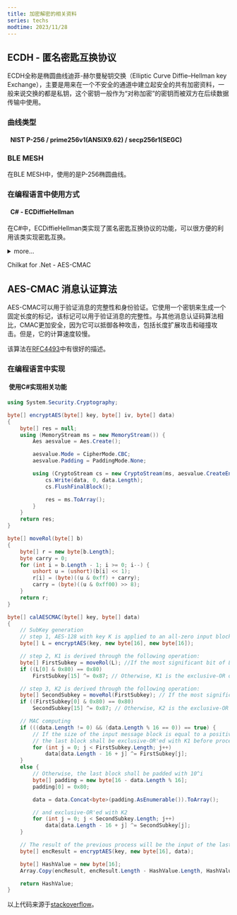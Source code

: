 ```yaml
---
title: 加密解密的相关资料
series: techs
modtime: 2023/11/28
---
```


## ECDH - 匿名密匙互换协议

ECDH全称是椭圆曲线迪菲-赫尔曼秘钥交换（Elliptic Curve Diffie–Hellman key Exchange），主要是用来在一个不安全的通道中建立起安全的共有加密资料，一般来说交换的都是私钥，这个密钥一般作为“对称加密”的密钥而被双方在后续数据传输中使用。

### 曲线类型

#### &nbsp;  NIST P-256 / prime256v1(ANSIX9.62) / secp256r1(SEGC)

### BLE MESH

在BLE MESH中，使用的是P-256椭圆曲线。

### 在编程语言中使用方式

#### &nbsp;  C\# - ECDiffieHellman

在C\#中，ECDiffieHellman类实现了匿名密匙互换协议的功能，可以很方便的利用该类实现密匙互换。

<details class="md-blog-details">
<summary class="md-blog-summary">more...</summary>

##### 1. 创建一个 NIST P-256 的加解密方式，并获得X和Y值

```cs
using System.Security.Cryptography;

public void demo1(){
    using(ECDiffieHellman ecdh = ECDiffieHellman.Create(ECCurve.NamedCurves.nistP256)){
        ECParameters param = content.ExportParameters(false);
        Console.WriteLine(BitConverter.ToString(parameters.Q.X),BitConverter.ToString(parameters.Q.Y));
    }
}
    
```

1.1 ECDiffieHellman 类

1.1.1 基本属性

|属性|描述|
|---|---|
|KeyExchangeAlgorithm|密钥交换算法的名称|
|KeySize|密钥交换算法的名称|
|LegalKeySizes|非对称算法支持的密钥大小|
|PublicKey|当前椭圆曲线 Diffie-Hellman (ECDH) 实例正在使用的公钥|
|SignatureAlgorithm|签名算法的名称|

KeyExchangeAlgorithm
  - string：密钥交换算法的名称

KeySize 
  - Int32：非对称算法所用密钥模块的大小

LegalKeySizes
  - KeySizes[]：非对称算法支持的密钥大小

PublicKey
  - ExportExplicitParameters()：导出 ECCurve 对象的显式 ECParameters
  - ExportParameters()：导出 ECCurve 对象的已命名或显式 ECParameters
  - ExportSubjectPublicKeyInfo()：导出 X.509 SubjectPublicKeyInfo 格式的当前密钥

SignatureAlgorithm
  - String：签名算法，总是为 null。

1.1.2 基本方法

|属性|描述|
|---|---|
|Clear()|释放 AsymmetricAlgorithm 类使用的所有资源|
|Create(...)|创建椭圆曲线 Diffie-Hellman (ECDH) 算法的默认实现的一个新实例|
|DeriveKeyFromHash(...)|使用指定的哈希算法执行密钥派生|
|DeriveKeyFromHmac(...)|使用指定的 HMAC（基于哈希的消息验证代码）算法执行密钥派生|
|DeriveKeyMaterial(ECDiffieHellmanPublicKey)|对共享机密执行密钥派生|
|DeriveKeyTls<br>(ECDiffieHellmanPublicKey, Byte[], Byte[])|使用 TLS（传输层安全性）1.1 PRF（伪随机函数）执行密钥派生|
|Dispose(...)|释放 AsymmetricAlgorithm 类的当前实例所使用的所有资源|
|Equals(Object)|确定指定对象是否等于当前对象|
|ExportECPrivateKey()|以 ECPrivateKey 格式导出当前密钥|
|ExportECPrivateKeyPem()|以 ECPrivateKey 格式导出当前密钥（PEM 编码）|
|ExportEncryptedPkcs8PrivateKey(...)|使用基于字节的密码以 PKCS#8 EncryptedPrivateKeyInfo 格式导出当前密钥|
|ExportEncryptedPkcs8PrivateKeyPem(...)|使用基于字节的密码（PEM 编码）导出 PKCS#8 EncryptedPrivateKeyInfo 格式的当前密钥|
|ExportExplicitParameters(...)|导出 ECCurve 的显式 ECParameters|
|ExportParameters(...)|导出 ECCurve 的命名或显式 ECParameters 。 如果曲线具有名称，则 Curve 属性将包含命名曲线参数，否则将包含显式参数|
|ExportPkcs8PrivateKey()|以 PKCS#8 PrivateKeyInfo 格式导出当前密钥|
|ExportPkcs8PrivateKeyPem()|导出 PKCS#8 PrivateKeyInfo 格式（PEM 编码）的当前密钥|
|ExportSubjectPublicKeyInfo()|以 X.509 SubjectPublicKeyInfo 格式导出当前密钥的公钥部分|
|ExportSubjectPublicKeyInfoPem()|以 X.509 SubjectPublicKeyInfo 格式（PEM 编码）导出当前密钥的公钥部分|
|FromXmlString(String)|用于重新构造 AsymmetricAlgorithm 对象|
|GenerateKey(ECCurve)|指定的曲线生成新的公钥/私钥对|
|GetHashCode()|作为默认哈希函数|
|ImportECPrivateKey(ReadOnlySpan\<Byte\>, Int32)|从 ECPrivateKey 结构中导入公共/私有密钥对，替换此对象的密钥|
|ImportEncryptedPkcs8PrivateKey(...)|使用基于字节的密码解密之后，从 PKCS#8 EncryptedPrivateKeyInfo 结构中导入公/私钥对，以替换此对象的密钥|
|ImportFromEncryptedPem(...)|导入已加密的 RFC 7468 PEM 编码的私钥，替换此对象的密钥|
|ImportFromPem(ReadOnlySpan\<Char\>)|导入 RFC 7468 PEM 编码的密钥，替换此对象的密钥|
|ImportParameters(ECParameters)|导入 RFC 7468 PEM 编码的密钥，替换此对象的密钥|
|ImportPkcs8PrivateKey<br>(ReadOnlySpan\<Byte\>, Int32)|解密后，从 PKCS#8 PrivateKeyInfo 结构中导入公/私钥对，以替换此对象的密钥|
|ImportSubjectPublicKeyInfo<br>(ReadOnlySpan\<Byte\>, Int32)|解密后从 X.509 SubjectPublicKeyInfo 结构导入公钥，替换此对象的密钥|
|ToXmlString(Boolean)|转化为xml字符串|
|TryExportECPrivateKey(Span\<Byte\>, Int32)|尝试以 ECPrivateKey 格式将当前密钥导入所提供的缓冲区|
|TryExportECPrivateKeyPem(Span\<Char\>, Int32)|尝试将 PEM 编码的 ECPrivateKey 格式的当前密钥导出到提供的缓冲区中|
|TryExportEncryptedPkcs8PrivateKey(...)|尝试将 PEM 编码的 ECPrivateKey 格式的当前密钥导出到提供的缓冲区中|
|TryExportEncryptedPkcs8PrivateKeyPem(...)|尝试使用基于字节的密码（PEM 编码）导出 PKCS#8 EncryptedPrivateKeyInfo 格式的当前密钥|
|TryExportPkcs8PrivateKey(Span\<Byte\>, Int32)|尝试以 PKCS#8 PrivateKeyInfo 格式将当前密钥导出到所提供的缓冲区|
|TryExportPkcs8PrivateKeyPem(Span\<Char\>, Int32)|尝试将 PEM 编码 PKCS#8 PrivateKeyInfo 格式的当前密钥导出到提供的缓冲区中|
|TryExportSubjectPublicKeyInfo(Span\<Byte\>, Int32)|尝试以 X.509 SubjectPublicKeyInfo 格式将当前密钥导出到所提供的缓冲区|
|TryExportSubjectPublicKeyInfoPem(Span\<Char\>, Int32)|尝试以 X.509 SubjectPublicKeyInfo 格式将当前密钥导出到所提供的缓冲区|

1.2 ECCurve 结构体

1.2.1 结构体字段

|属性|描述|
|---|---|
|A|显式曲线的第 1 个系数。 Weierstrass、Montgomery 和 Twisted Edwards 短曲线的|
|B|显式曲线的第 2 个系数。 对于 short Weierstrass 曲线，为 B；对于 Twisted Edwards 曲线，为 d|
|Cofactor|曲线的余因子|
|CurveType|确定 ECCurve 对象的组成|
|G|确定 ECCurve 对象的组成|
|Hash|哈希算法的名称，此算法用于根据 ANSI X9.62 生成算法从 Seed 生成曲线系数（A 和 B）。 仅适用于显式曲线|
|Order|曲线的顺序。 仅适用于显式曲线|
|Polynomial|多项式曲线。 仅适用于特征 2 曲线|
|Prime|指定基本字段的素数。 仅适用于素数曲线|
|Seed|ANSI X9.62 生成算法下系数生成的种子值。 仅适用于显式曲线|

A 参数
  - byte[]：显式曲线的第 1 个系数

B 参数
  - byte[]：显式曲线的第 2 个系数

Cofactor 参数
  - byte[]：曲线的余因子

CurveType 参数
  - Implicit：没有解释曲线数据。 假定调用方了解曲线
  - PrimeShortWeierstrass：曲线参数表示素数曲线，素数字段 P 中的公式为 y^2 = x^3 + A*x + B
  - PrimeTwistedEdwards：曲线参数表示素数曲线，素数字段 P 中的公式为 A*x^2 + y^2 = 1 + B*x^2*y^2
  - PrimeMontgomery：曲线参数表示素数曲线，素数字段 P 中的公式为 A*x^2 + y^2 = 1 + B*x^2*y^2
  - Characteristic2：曲线参数表示特征 2 曲线
  - Named：曲线参数表示已命名曲线

G 参数
  - ECPoint
    - X： X 坐标
    - Y： Y 坐标

Hash 参数
  - [HashAlgorithmName](https://learn.microsoft.com/zh-cn/dotnet/api/system.security.cryptography.hashalgorithmname?view=net-7.0)：哈希算法的名称

Order 参数
  - byte[]：曲线的顺序

Polynomial 参数
  - byte[]：多项式曲线。 仅适用于特征 2 曲线

Prime 参数
  - byte[]：指定基本字段的素数。 仅适用于素数曲线

Seed 参数
  - byte[]：ANSI X9.62 生成算法下系数生成的种子值。 仅适用于显式曲线


1.2.2 属性

|属性|描述|
|---|---|
|IsCharacteristic2|指示曲线类型是否指示显式特征 2 曲线|
|IsExplicit|指示曲线类型是否指示显式曲线（素数曲线或特征 2 曲线）|
|IsNamed|指示曲线类型是否指示已命名曲线|
|IsPrime|指示曲线类型是否指示显式素数曲线|
|Oid|获取已命名曲线的标识符|
|NamedCurves|曲线名字的集合|

IsCharacteristic2 参数
  - true：该曲线是显式特征 2 曲线
  - false：该曲线是已命名特征 2、素数或隐式曲线

IsExplicit 参数
  - true：显式曲线（素数曲线或特征 2 曲线）
  - false：已命名或隐式曲线

IsNamed 参数
  - true：命名曲线
  - false：是隐式或显式曲线

IsPrime 参数
  - true：显式素数曲线
  - false：已命名素数、特征 2 或隐式曲线

Oid 参数
  - [Oid](https://learn.microsoft.com/zh-cn/dotnet/api/system.security.cryptography.oid?view=net-7.0)：加密对象标识符

NamedCurves 参数 静态
  - brainpoolP160r1
  - brainpoolP160t1
  - brainpoolP192r1
  - brainpoolP192t1
  - brainpoolP224r1
  - brainpoolP224t1
  - brainpoolP256r1
  - brainpoolP256t1
  - brainpoolP320r1
  - brainpoolP320t1
  - brainpoolP384r1
  - brainpoolP384t1
  - brainpoolP512r1
  - brainpoolP512t1
  - nistP256
  - nistP384
  - nistP521

1.2.3 方法

|属性|描述|
|---|---|
|CreateFromFriendlyName(String)|使用标识符的指定友好名称创建命名的曲线|
|CreateFromOid(Oid)|使用指定的 Oid 对象创建已命名曲线|
|CreateFromValue(String)|使用指定的标识符点分十进制表示形式创建已命名曲线|
|Validate()|验证当前曲线的完整性。 如果结构无效，将引发 CryptographicException 异常|

1.3 ECParameters 结构体

1.3.1 字段

|属性|描述|
|---|---|
|Curve|表示与公钥 (Q) 和可选私钥 (D) 相关联的曲线|
|D|表示椭圆曲线加密 (ECC) 算法的私钥 D（保存为大端格式）|
|Q|表示椭圆曲线加密 (ECC) 算法的公钥 Q|

Curve 参数
  - ECCurve：表示与公钥 (Q) 和可选私钥 (D) 相关联的曲线 > 参考 1.2

D 参数
  - byte[]：椭圆曲线加密 (ECC) 算法的私钥 D（保存为大端格式）

Q 参数
  - ECPoint：
    - X： X 坐标
    - Y： Y 坐标

1.3.2 方法

|属性|描述|
|---|---|
|Validate()|验证当前对象|



</details>


Chilkat for .Net - AES-CMAC


## AES-CMAC 消息认证算法

AES-CMAC可以用于验证消息的完整性和身份验证。它使用一个密钥来生成一个固定长度的标记，该标记可以用于验证消息的完整性。与其他消息认证码算法相比，CMAC更加安全，因为它可以抵御各种攻击，包括长度扩展攻击和碰撞攻击。但是，它的计算速度较慢。

该算法在[RFC4493](https://www.rfc-editor.org/rfc/rfc4493)中有很好的描述。

### 在编程语言中实现

#### &nbsp;使用C#实现相关功能

```cs
using System.Security.Cryptography;

byte[] encryptAES(byte[] key, byte[] iv, byte[] data)
{
    byte[] res = null;
    using (MemoryStream ms = new MemoryStream()) {
        Aes aesvalue = Aes.Create();

        aesvalue.Mode = CipherMode.CBC;
        aesvalue.Padding = PaddingMode.None;

        using (CryptoStream cs = new CryptoStream(ms, aesvalue.CreateEncryptor(key, iv), CryptoStreamMode.Write)) {
            cs.Write(data, 0, data.Length);
            cs.FlushFinalBlock();

            res = ms.ToArray();
        }
    }
    return res;
}

byte[] moveRol(byte[] b)
{
    byte[] r = new byte[b.Length];
    byte carry = 0;
    for (int i = b.Length - 1; i >= 0; i--) {
        ushort u = (ushort)(b[i] << 1);
        r[i] = (byte)((u & 0xff) + carry);
        carry = (byte)((u & 0xff00) >> 8);
    }
    return r;
}

byte[] calAESCMAC(byte[] key, byte[] data)
{
    // SubKey generation
    // step 1, AES-128 with key K is applied to an all-zero input block.
    byte[] L = encryptAES(key, new byte[16], new byte[16]);

    // step 2, K1 is derived through the following operation:
    byte[] FirstSubkey = moveRol(L); //If the most significant bit of L is equal to 0, K1 is the left-shift of L by 1 bit.
    if ((L[0] & 0x80) == 0x80)
        FirstSubkey[15] ^= 0x87; // Otherwise, K1 is the exclusive-OR of const_Rb and the left-shift of L by 1 bit.

    // step 3, K2 is derived through the following operation:
    byte[] SecondSubkey = moveRol(FirstSubkey); // If the most significant bit of K1 is equal to 0, K2 is the left-shift of K1 by 1 bit.
    if ((FirstSubkey[0] & 0x80) == 0x80)
        SecondSubkey[15] ^= 0x87; // Otherwise, K2 is the exclusive-OR of const_Rb and the left-shift of K1 by 1 bit.

    // MAC computing
    if (((data.Length != 0) && (data.Length % 16 == 0)) == true) {
        // If the size of the input message block is equal to a positive multiple of the block size (namely, 128 bits),
        // the last block shall be exclusive-OR'ed with K1 before processing
        for (int j = 0; j < FirstSubkey.Length; j++)
            data[data.Length - 16 + j] ^= FirstSubkey[j];
    }
    else {
        // Otherwise, the last block shall be padded with 10^i
        byte[] padding = new byte[16 - data.Length % 16];
        padding[0] = 0x80;

        data = data.Concat<byte>(padding.AsEnumerable()).ToArray();

        // and exclusive-OR'ed with K2
        for (int j = 0; j < SecondSubkey.Length; j++)
            data[data.Length - 16 + j] ^= SecondSubkey[j];
    }

    // The result of the previous process will be the input of the last encryption.
    byte[] encResult = encryptAES(key, new byte[16], data);

    byte[] HashValue = new byte[16];
    Array.Copy(encResult, encResult.Length - HashValue.Length, HashValue, 0, HashValue.Length);

    return HashValue;
}

```

以上代码来源于[stackoverflow](https://stackoverflow.com/questions/29163493/aes-cmac-calculation-c-sharp)。
